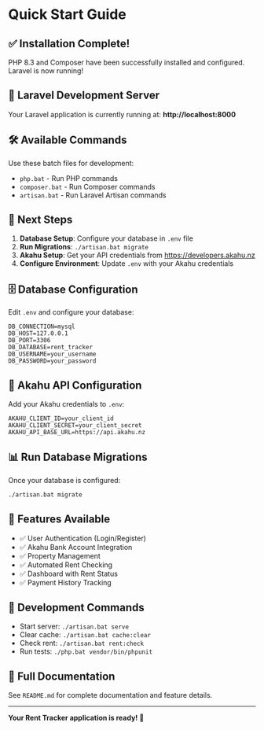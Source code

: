 # Quick Start Guide

## ✅ Installation Complete!

PHP 8.3 and Composer have been successfully installed and configured. Laravel is now running!

## 🚀 Laravel Development Server

Your Laravel application is currently running at:
**http://localhost:8000**

## 🛠️ Available Commands

Use these batch files for development:

- `php.bat` - Run PHP commands
- `composer.bat` - Run Composer commands
- `artisan.bat` - Run Laravel Artisan commands

## 📝 Next Steps

1. **Database Setup**: Configure your database in `.env` file
2. **Run Migrations**: `./artisan.bat migrate`
3. **Akahu Setup**: Get your API credentials from https://developers.akahu.nz
4. **Configure Environment**: Update `.env` with your Akahu credentials

## 🗄️ Database Configuration

Edit `.env` and configure your database:

```env
DB_CONNECTION=mysql
DB_HOST=127.0.0.1
DB_PORT=3306
DB_DATABASE=rent_tracker
DB_USERNAME=your_username
DB_PASSWORD=your_password
```

## 🔑 Akahu API Configuration

Add your Akahu credentials to `.env`:

```env
AKAHU_CLIENT_ID=your_client_id
AKAHU_CLIENT_SECRET=your_client_secret
AKAHU_API_BASE_URL=https://api.akahu.nz
```

## 📊 Run Database Migrations

Once your database is configured:

```bash
./artisan.bat migrate
```

## 🎯 Features Available

- ✅ User Authentication (Login/Register)
- ✅ Akahu Bank Account Integration
- ✅ Property Management
- ✅ Automated Rent Checking
- ✅ Dashboard with Rent Status
- ✅ Payment History Tracking

## 🔧 Development Commands

- Start server: `./artisan.bat serve`
- Clear cache: `./artisan.bat cache:clear`
- Check rent: `./artisan.bat rent:check`
- Run tests: `./php.bat vendor/bin/phpunit`

## 📖 Full Documentation

See `README.md` for complete documentation and feature details.

---

**Your Rent Tracker application is ready! 🎉**